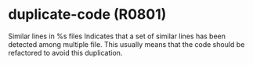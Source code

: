 # duplicate-code (R0801)

Similar lines in %s files Indicates that a set of similar lines has been
detected among multiple file. This usually means that the code should be
refactored to avoid this duplication.

